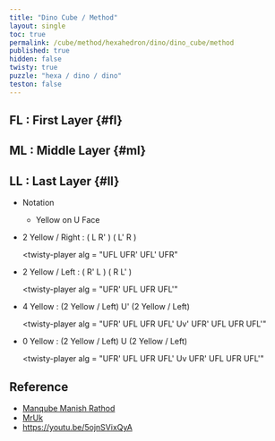 ```yaml
---
title: "Dino Cube / Method"
layout: single
toc: true
permalink: /cube/method/hexahedron/dino/dino_cube/method
published: true
hidden: false
twisty: true
puzzle: "hexa / dino / dino"
teston: false
---
```

<span
  id     = "cube"
  puzzle = "{{page.puzzle}}"
  teston = "{{page.teston}}"
  experimental-stickering   = "full"
  experimental-setup-alg    = "Fv2"
  experimental-setup-anchor = "end" >
</span>

<head>
  <base target="_blank">
</head>



## FL : First Layer {#fl}



## ML : Middle Layer {#ml}



## LL : Last Layer {#ll}

- Notation
  - Yellow on U Face
- 2 Yellow / Right : ( L R' ) ( L' R )

  <twisty-player
    alg = "UFL UFR' UFL' UFR"
  ></twisty-player>

- 2 Yellow / Left : ( R' L ) ( R L' )

  <twisty-player
    alg = "UFR' UFL UFR UFL'"
  ></twisty-player>

- 4 Yellow : (2 Yellow / Left) U' (2 Yellow / Left)

  <twisty-player
    alg = "UFR' UFL UFR UFL' Uv' UFR' UFL UFR UFL'"
  ></twisty-player>

- 0 Yellow : (2 Yellow / Left) U (2 Yellow / Left)

  <twisty-player
    alg = "UFR' UFL UFR UFL' Uv UFR' UFL UFR UFL'"
  ></twisty-player>



## Reference

- [Manqube Manish Rathod](https://youtu.be/0zfF119eGTE)
- [MrUk](https://youtu.be/o05DYu8UMio)
- <https://youtu.be/5ojnSVixQyA>
